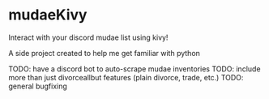 # mudaeKivy

Interact with your discord mudae list using kivy!

A side project created to help me get familiar with python 


TODO: have a discord bot to auto-scrape mudae inventories
TODO: include more than just divorceallbut features (plain divorce, trade, etc.)
TODO: general bugfixing
